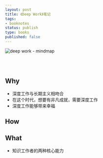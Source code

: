 ```yaml
--- 
layout: post
title: 《Deep Work》笔记
tags: 
- booknotes
status: publish
type: books
published: false
---
```


![deep work - mindmap](https://i.imgur.com/1syhByZ.png)


<br>
<br>



## Why

* 深度工作与长期主义相吻合
* 在这个时代，想要有非凡成就，需要深度工作
* 深度工作能够带来幸福
 
## How


## What

* 知识工作者的两种核心能力



<br>
<br>

